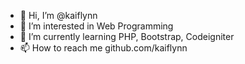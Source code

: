- 👋 Hi, I’m @kaiflynn
- 👀 I’m interested in Web Programming
- 🌱 I’m currently learning PHP, Bootstrap, Codeigniter
- 📫 How to reach me github.com/kaiflynn
